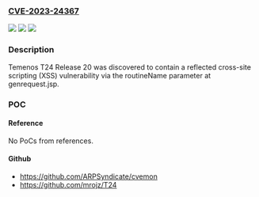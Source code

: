 ### [CVE-2023-24367](https://cve.mitre.org/cgi-bin/cvename.cgi?name=CVE-2023-24367)
![](https://img.shields.io/static/v1?label=Product&message=n%2Fa&color=blue)
![](https://img.shields.io/static/v1?label=Version&message=n%2Fa&color=blue)
![](https://img.shields.io/static/v1?label=Vulnerability&message=n%2Fa&color=brighgreen)

### Description

Temenos T24 Release 20 was discovered to contain a reflected cross-site scripting (XSS) vulnerability via the routineName parameter at genrequest.jsp.

### POC

#### Reference
No PoCs from references.

#### Github
- https://github.com/ARPSyndicate/cvemon
- https://github.com/mrojz/T24

